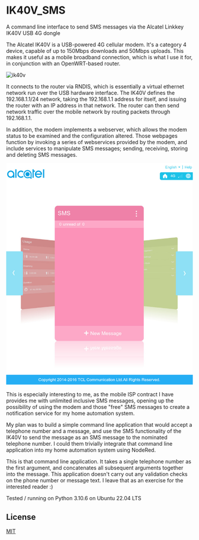 # IK40V_SMS
A command line interface to send SMS messages via the Alcatel Linkkey IK40V USB 4G dongle

The Alcatel IK40V is a USB-powered 4G cellular modem. It's a category 4 device, capable of up to 150Mbps downloads and 50Mbps uploads. This makes it useful as a mobile broadband connection, which is what I use it for, in conjunction with an OpenWRT-based router.

![ik40v](./ik40v.jpg)

It connects to the router via RNDIS, which is essentially a virtual ethernet network run over the USB hardware interface. The IK40V defines the 192.168.1.1/24 network, taking the 192.168.1.1 address for itself, and issuing the router with an IP address in that network. The router can then send network traffic over the mobile network by routing packets through 192.168.1.1.

In addition, the modem implements a webserver, which allows the modem status to be examined and the configuration altered. Those webpages function by invoking a series of webservices provided by the modem, and include services to manipulate SMS messages; sending, receiving, storing and deleting SMS messages.

![sms](./sms.jpg)

This is especially interesting to me, as the mobile ISP contract I have provides me with unlimited inclusive SMS messages, opening up the possibility of using the modem and those "free" SMS messages to create a notification service for my home automation system. 

My plan was to build a simple command line application that would accept a telephone number and a message, and use the SMS functionality of the IK40V to send the message as an SMS message to the nominated telephone number. I could them trivially integrate that command line application into my home automation system using NodeRed.

This is that command line application. It takes a single telephone number as the first argument, and concatenates all subsequent arguments together into the message. This application doesn't carry out any validation checks on the phone number or message text. I leave that as an exercise for the interested reader :)

Tested / running on Python 3.10.6 on Ubuntu 22.04 LTS

## License

[MIT](./LICENSE)
